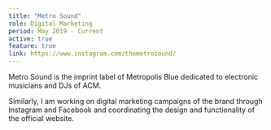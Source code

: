 ```yaml
---
title: "Metro Sound"
role: Digital Marketing
period: May 2019 - Current
active: true
feature: true
link: https://www.instagram.com/themetrosound/
---
```


Metro Sound is the imprint label of Metropolis Blue dedicated to electronic musicians and DJs of ACM.

Similarly, I am working on digital marketing campaigns of the brand through Instagram and Facebook and coordinating the design and functionality of the official website. 